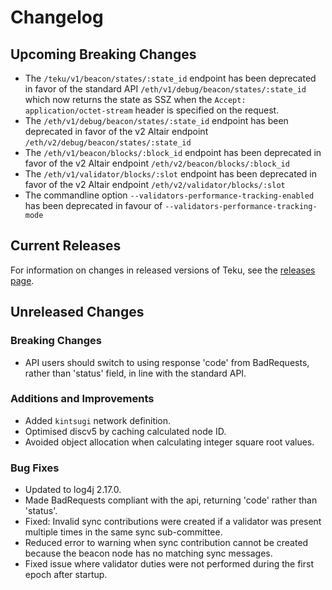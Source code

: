 # Changelog

## Upcoming Breaking Changes
- The `/teku/v1/beacon/states/:state_id` endpoint has been deprecated in favor of the standard API `/eth/v1/debug/beacon/states/:state_id` which now returns the state as SSZ when the `Accept: application/octet-stream` header is specified on the request.
- The `/eth/v1/debug/beacon/states/:state_id` endpoint has been deprecated in favor of the v2 Altair endpoint `/eth/v2/debug/beacon/states/:state_id`
- The `/eth/v1/beacon/blocks/:block_id` endpoint has been deprecated in favor of the v2 Altair endpoint `/eth/v2/beacon/blocks/:block_id`
- The `/eth/v1/validator/blocks/:slot` endpoint has been deprecated in favor of the v2 Altair endpoint `/eth/v2/validator/blocks/:slot`
- The commandline option `--validators-performance-tracking-enabled` has been deprecated in favour of `--validators-performance-tracking-mode`
 
## Current Releases
For information on changes in released versions of Teku, see the [releases page](https://github.com/ConsenSys/teku/releases).

## Unreleased Changes
### Breaking Changes
* API users should switch to using response 'code' from BadRequests, rather than 'status' field, in line with the standard API.

### Additions and Improvements
* Added `kintsugi` network definition. 
* Optimised discv5 by caching calculated node ID.
* Avoided object allocation when calculating integer square root values.

### Bug Fixes
* Updated to log4j 2.17.0.
* Made BadRequests compliant with the api, returning 'code' rather than 'status'.
* Fixed: Invalid sync contributions were created if a validator was present multiple times in the same sync sub-committee.
* Reduced error to warning when sync contribution cannot be created because the beacon node has no matching sync messages.
* Fixed issue where validator duties were not performed during the first epoch after startup.
